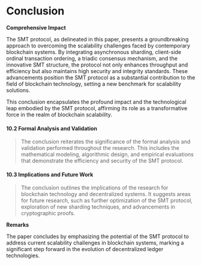 # Conclusion

**Comprehensive Impact**

The SMT protocol, as delineated in this paper, presents a groundbreaking approach to overcoming the scalability challenges faced by contemporary blockchain systems. By integrating asynchronous sharding, client-side ordinal transaction ordering, a triadic consensus mechanism, and the innovative SMT structure, the protocol not only enhances throughput and efficiency but also maintains high security and integrity standards. These advancements position the SMT protocol as a substantial contribution to the field of blockchain technology, setting a new benchmark for scalability solutions.

This conclusion encapsulates the profound impact and the technological leap embodied by the SMT protocol, affirming its role as a transformative force in the realm of blockchain scalability.

#### 10.2 Formal Analysis and Validation

> The conclusion reiterates the significance of the formal analysis and validation performed throughout the research. This includes the mathematical modeling, algorithmic design, and empirical evaluations that demonstrate the efficiency and security of the SMT protocol.

#### 10.3 Implications and Future Work

> The conclusion outlines the implications of the research for blockchain technology and decentralized systems. It suggests areas for future research, such as further optimization of the SMT protocol, exploration of new sharding techniques, and advancements in cryptographic proofs.

**Remarks**

The paper concludes by emphasizing the potential of the SMT protocol to address current scalability challenges in blockchain systems, marking a significant step forward in the evolution of decentralized ledger technologies.
